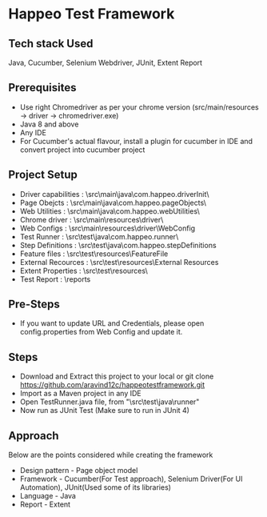 # Happeo Test Framework 


## Tech stack Used
Java, Cucumber, Selenium Webdriver, JUnit, Extent Report

## Prerequisites 
- Use right Chromedriver as per your chrome version (src/main/resources -> driver -> chromedriver.exe)
- Java 8 and above 
- Any IDE 
- For Cucumber's actual flavour, install a plugin for cucumber in IDE and convert project into cucumber project
    
## Project Setup 
- Driver capabilities : \src\main\java\com.happeo.driverInit\
- Page Obejcts :        \src\main\java\com.happeo.pageObjects\
- Web Utilities :       \src\main\java\com.happeo.webUtilities\
- Chrome driver :       \src\main\resources\driver\
- Web Configs :         \src\main\resources\driver\WebConfig
- Test Runner  :        \src\test\java\com.happeo.runner\
- Step Definitions :    \src\test\java\com.happeo.stepDefinitions
- Feature files :       \src\test\resources\FeatureFile
- External Recources :  \src\test\resources\External Resources
- Extent Properties :   \src\test\resources\
- Test Report :         \reports

## Pre-Steps
- If you want to update URL and Credentials, please open config.properties from Web Config and update it.

## Steps
- Download and Extract this project to your local or git clone https://github.com/aravind12c/happeotestframework.git
- Import as a Maven project in any IDE
- Open TestRunner.java file, from "\src\test\java\runner"
- Now run as JUnit Test (Make sure to run in JUnit 4)

## Approach 
Below are the points considered while creating the framework
- Design pattern - Page object model
- Framework - Cucumber(For Test approach), Selenium Driver(For UI Automation), JUnit(Used some of its libraries)
- Language - Java
- Report - Extent
